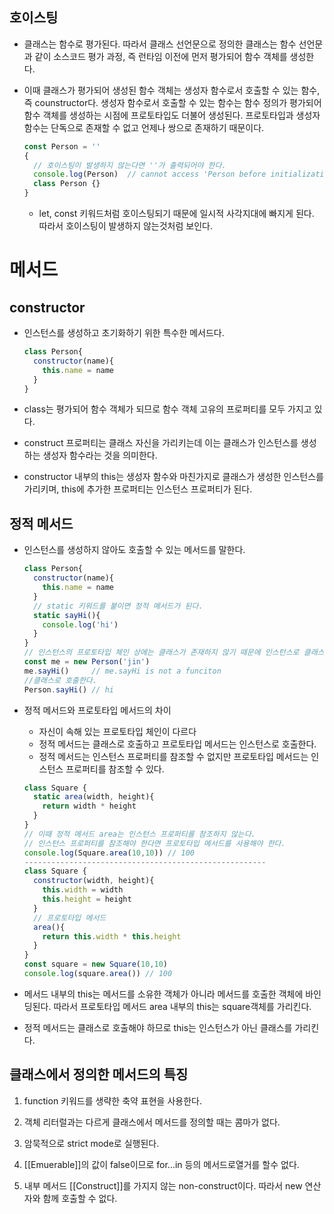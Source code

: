 ## 호이스팅

- 클래스는 함수로 평가된다. 따라서 클래스 선언문으로 정의한 클래스는 함수 선언문과 같이 소스코드 평가 과정, 즉 런타임 이전에 먼저 평가되어 함수 객체를 생성한다. 

- 이때 클래스가 평가되어 생성된 함수 객체는 생성자 함수로서 호출할 수 있는 함수, 즉 counstructor다. 생성자 함수로서 호출할 수 있는 함수는 함수 정의가 평가되어 함수 객체를 생성하는 시점에 프로토타입도 더불어 생성된다. 프로토타입과 생성자 함수는 단독으로 존재할 수 없고 언제나 쌍으로 존재하기 때문이다. 

  ```js
  const Person = ''
  {
    // 호이스팅이 발생하지 않는다면 ''가 출력되어야 한다.
    console.log(Person)  // cannot access 'Person before initialization'
    class Person {}
  }
  ```

  - let, const 키워드처럼 호이스팅되기 때문에 일시적 사각지대에 빠지게 된다. 따라서 호이스팅이 발생하지 않는것처럼 보인다.

# 메서드

## constructor

- 인스턴스를 생성하고 초기화하기 위한 특수한 메서드다.

  ```js
  class Person{
    constructor(name){
      this.name = name
    }
  }
  ```

- class는 평가되어 함수 객체가 되므로 함수 객체 고유의 프로퍼티를 모두 가지고 있다.

- construct 프로퍼티는 클래스 자신을 가리키는데  이는 클래스가 인스턴스를 생성하는 생성자 함수라는 것을 의미한다.

- constructor 내부의 this는 생성자 함수와 마친가지로 클래스가 생성한 인스턴스를 가리키며, this에 추가한 프로퍼티는 인스턴스 프로퍼티가 된다.

##   정적 메서드

- 인스턴스를 생성하지 않아도 호출할 수 있는 메서드를 말한다.

  ```js
  class Person{
    constructor(name){
      this.name = name
    }
    // static 키워드를 붙이면 정적 메서드가 된다.
    static sayHi(){
  	  console.log('hi')
    }
  }
  // 인스턴스의 프로토타입 체인 상에는 클래스가 존재하지 않기 때문에 인스턴스로 클래스의 메서드를 상속받을 수 없다.
  const me = new Person('jin')
  me.sayHi()	 // me.sayHi is not a funciton
  //클래스로 호출한다.
  Person.sayHi() // hi
  ```

- 정적 메서드와 프로토타입 메서드의 차이

  - 자신이 속해 있는 프로토타입 체인이 다르다
  - 정적 메서드는 클래스로 호출하고 프로토타입 메서드는 인스턴스로 호출한다.
  - 정적 메서드는 인스턴스 프로퍼티를 참조할 수 없지만 프로토타입 메서드는 인스턴스 프로퍼티를 참조할 수 있다.

  ```js
  class Square {
    static area(width, height){
      return width * height
    }
  }
  // 이때 정적 메서드 area는 인스턴스 프로퍼티를 참조하지 않는다.
  // 인스턴스 프로퍼티를 참조해야 한다면 프로토타입 메서드를 사용해야 한다.
  console.log(Square.area(10,10)) // 100
  ------------------------------------------------------
  class Square {
    constructor(width, height){
      this.width = width
      this.height = height
    }
    // 프로토타입 메서드
    area(){
      return this.width * this.height
    }
  }
  const square = new Square(10,10)
  console.log(square.area()) // 100
  ```

- 메서드 내부의 this는 메서드를 소유한 객체가 아니라 메서드를 호출한 객체에 바인딩된다. 따라서 프로토타입 메서드 area 내부의 this는 square객체를 가리킨다.

- 정적 메서드는  클래스로 호출해야 하므로 this는 인스턴스가 아닌 클래스를 가리킨다.

## 클래스에서 정의한 메서드의 특징

1. function 키워드를 생략한 축약 표현을 사용한다.
2. 객체 리터럴과는 다르게 클래스에서 메서드를 정의할 때는 콤마가 없다.
3. 암묵적으로 strict mode로 실행된다.
4. [[Emuerable]]의 값이 false이므로 for...in 등의 메서드로열거를 할수 없다.

5. 내부 메서드 [[Construct]]를 가지지 않는 non-construct이다. 따라서 new 연산자와 함께 호출할 수 없다.

























